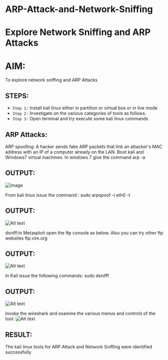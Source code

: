 # ARP-Attack-and-Network-Sniffing
# Explore Network Sniffing and ARP Attacks

# AIM:

To explore network sniffing and ARP Attacks

## STEPS:

- `Step 1:` Install kali linux either in partition or virtual box or in live mode
- `Step 2:` Investigate on the various categories of tools as follows.
-  `Step 3:` Open terminal and try execute some kali linux commands

## ARP Attacks:  
ARP spoofing: A hacker sends fake ARP packets that link an attacker's MAC address with an IP of a computer already on the LAN. 
Boot kali and Windows7 virtual machines.
In windows 7 give the command arp -a
## OUTPUT:
![image](https://github.com/user-attachments/assets/716e062a-0e05-464c-b790-eadb2a5f132c)


From kali linux issue the command :
sudo arpspoof -i eth0 -t <target system> <gateway>
## OUTPUT:
![Alt text](1.png)


 dsniff:In Metasploit open the ftp console as below. Also you can try other ftp websites ftp.vim.org
## OUTPUT:
![Alt text](2.png)

In Kali issue the following commands:
sudo dsnifff
## OUTPUT:
![Alt text](3.png)

Invoke the wireshark and examine the various menus  and controls of the tool:
![Alt text](4.png)


## RESULT:
The kali linux tools for ARP Attack and Network Sniffing were identified successfully

